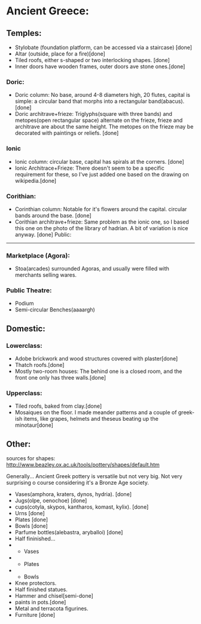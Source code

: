 Ancient Greece:
===============

Temples:
--------

* Stylobate (foundation platform, can be accessed via a staircase) [done]
* Altar (outside, place for a fire)[done]
* Tiled roofs, either s-shaped or two interlocking shapes. [done]
* Inner doors have wooden frames, outer doors ave stone ones.[done]


### Doric:
* Doric column: No base, around 4-8 diameters high, 20 flutes, capital is simple: a circular band that morphs into a rectangular band(abacus). [done]
* Doric architrave+frieze: Triglyphs(square with three bands) and metopes(open rectangular space) alternate on the frieze, frieze and architrave are about the same height. The metopes on the frieze may be decorated with paintings or reliefs. [done]

### Ionic

* Ionic column: circular base, capital has spirals at the corners. [done]
* Ionic Architrace+Frieze: There doesn't seem to be a specific requirement for these, so I've just added one based on the drawing on wikipedia.[done]

### Corithian:

* Corinthian column: Notable for it's flowers around the capital. circular bands around the base. [done]
* Corithian architrave+frieze: Same problem as the ionic one, so I based this one on the photo of the library of hadrian. A bit of variation is nice anyway. [done] 
Public:
-------

### Marketplace (Agora):

* Stoa(arcades) surrounded Agoras, and usually were filled with merchants selling wares.

### Public Theatre:

* Podium
* Semi-circular Benches(aaaargh)

Domestic:
---------

### Lowerclass:
* Adobe brickwork and wood structures covered with plaster[done]
* Thatch roofs.[done]
* Mostly two-room houses: The behind one is a closed room, and the front one only has three walls.[done]

### Upperclass:

* Tiled roofs, baked from clay.[done]
* Mosaiques on the floor. I made meander patterns and a couple of greek-ish items, like grapes, helmets and theseus beating up the minotaur[done]

Other:
------

sources for shapes: http://www.beazley.ox.ac.uk/tools/pottery/shapes/default.htm

Generally... Ancient Greek pottery is versatile but not very big. Not very surprising o course considering it's a Bronze Age society.

* Vases(amphora, kraters, dynos, hydria). [done]
* Jugs(olpe, oenochoe) [done]
* cups(cotyla, skypos, kantharos, komast, kylix). [done]
* Urns [done]
* Plates [done]
* Bowls [done]
* Parfume bottles(alebastra, aryballoi) [done]
* Half fininished...
* * Vases
* * Plates
* * Bowls
* Knee protectors.
* Half finished statues.
* Hammer and chisel[semi-done]
* paints in pots.[done]
* Metal and terracota figurines.
* Furniture [done]
